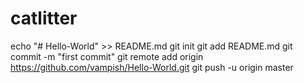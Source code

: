 # catlitter
echo "# Hello-World" >> README.md
git init
git add README.md
git commit -m "first commit"
git remote add origin https://github.com/vampish/Hello-World.git
git push -u origin master
